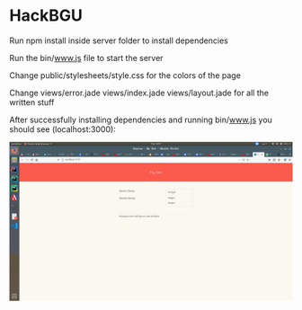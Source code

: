# HackBGU

Run npm install inside server folder to install dependencies


Run the bin/www.js file to start the server

Change public/stylesheets/style.css for the colors of the page

Change views/error.jade views/index.jade views/layout.jade for all the written stuff

After successfully installing dependencies and running bin/www.js you should see (localhost:3000):

![Image](Screenshot.png)
